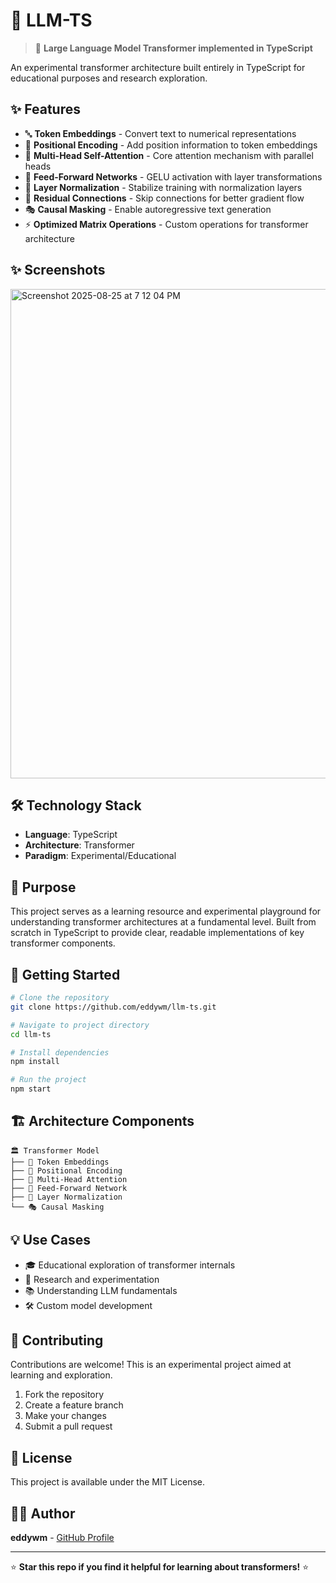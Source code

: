 # 🧠 LLM-TS

> 🚀 **Large Language Model Transformer implemented in TypeScript**

An experimental transformer architecture built entirely in TypeScript for educational purposes and research exploration.

## ✨ Features

- 🔤 **Token Embeddings** - Convert text to numerical representations
- 📍 **Positional Encoding** - Add position information to token embeddings
- 🎯 **Multi-Head Self-Attention** - Core attention mechanism with parallel heads
- 🔄 **Feed-Forward Networks** - GELU activation with layer transformations
- 🔧 **Layer Normalization** - Stabilize training with normalization layers
- 🔗 **Residual Connections** - Skip connections for better gradient flow
- 🎭 **Causal Masking** - Enable autoregressive text generation
- ⚡ **Optimized Matrix Operations** - Custom operations for transformer architecture

## ✨ Screenshots

<img width="676" height="783" alt="Screenshot 2025-08-25 at 7 12 04 PM" src="https://github.com/user-attachments/assets/d06001aa-76e8-4f48-bab2-17ceda5c2603" />


## 🛠️ Technology Stack

- **Language**: TypeScript
- **Architecture**: Transformer
- **Paradigm**: Experimental/Educational

## 🎯 Purpose

This project serves as a learning resource and experimental playground for understanding transformer architectures at a fundamental level. Built from scratch in TypeScript to provide clear, readable implementations of key transformer components.

## 🚀 Getting Started

```bash
# Clone the repository
git clone https://github.com/eddywm/llm-ts.git

# Navigate to project directory
cd llm-ts

# Install dependencies
npm install

# Run the project
npm start
```

## 🏗️ Architecture Components

```
🏛️ Transformer Model
├── 📝 Token Embeddings
├── 📍 Positional Encoding
├── 🎯 Multi-Head Attention
├── 🔄 Feed-Forward Network
├── 🔧 Layer Normalization
└── 🎭 Causal Masking
```

## 💡 Use Cases

- 🎓 Educational exploration of transformer internals
- 🔬 Research and experimentation
- 📚 Understanding LLM fundamentals
- 🛠️ Custom model development

## 🤝 Contributing

Contributions are welcome! This is an experimental project aimed at learning and exploration.

1. Fork the repository
2. Create a feature branch
3. Make your changes
4. Submit a pull request

## 📄 License

This project is available under the MIT License.

## 🙋‍♂️ Author

**eddywm** - [GitHub Profile](https://github.com/eddywm)

---

⭐ **Star this repo if you find it helpful for learning about transformers!** ⭐
